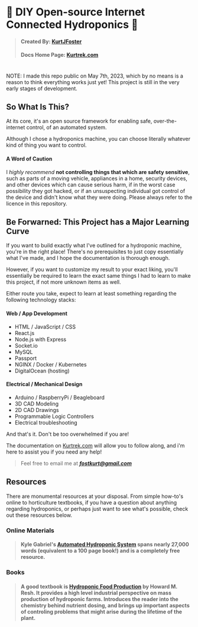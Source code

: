 
# :herb: DIY Open-source Internet Connected Hydroponics :evergreen_tree:

> #### Created By: [KurtJFoster](https://kfost.com/ "Heading link")
> #### Docs Home Page: [Kurtrek.com](https://kurtrek.com/ "Heading link")

# 

NOTE: I made this repo public on May 7th, 2023, which by no means is a reason to think everything works just yet! This project is still in the very early stages of development.

## So What Is This?

At its core, it's an open source framework for enabling safe, over-the-internet control, of an automated system. 

Although I chose a hydroponics machine, you can choose literally whatever kind of thing you want to control.

#### A Word of Caution

I _highly recommend_ **not controlling things that which are safety sensitive**, such as parts of a moving vehicle, appliances in a home, security devices, and other devices which can cause serious harm, if in the worst case possibility they got hacked, or if an unsuspecting individual got control of the device and didn't know what they were doing. Please always refer to the licence in this repository.

## Be Forwarned: This Project has a Major Learning Curve

If you want to build exactly what I've outlined for a hydroponic machine, you're in the right place! There's no prerequisites to just copy essentially what I've made, and I hope the documentation is thorough enough.

However, if you want to customize my result to your exact liking, you'll essentially be required to learn the exact same things I had to learn to make this project, if not more unknown items as well.

Either route you take, expect to learn at least something regarding the following technology stacks:

#### Web / App Development

- HTML / JavaScript / CSS
- React.js
- Node.js with Express
- Socket.io
- MySQL
- Passport
- NGINX / Docker / Kubernetes
- DigitalOcean (hosting)

#### Electrical / Mechanical Design

- Arduino / RaspberryPi / Beagleboard
- 3D CAD Modeling
- 2D CAD Drawings
- Programmable Logic Controllers
- Electrical troubleshooting

And that's it. Don't be too overwhelmed if you are! 

The documentation on [Kurtrek.com](https://kurtrek.com/ "Heading link") will allow you to follow along, and i'm here to assist you if you need any help!

> Feel free to email me at _**fostkurt@gmail.com**_


## Resources

There are monumental resources at your disposal. From simple how-to's online to horticulture textbooks, if you have a question about anything regarding hydroponics, or perhaps just want to see what's possible, check out these resources below.

### Online Materials

> #### Kyle Gabriel's [Automated Hydroponic System](https://kylegabriel.com/projects/2020/06/automated-hydroponic-system-build.html) spans nearly 27,000 words (equivalent to a 100 page book!) and is a completely free resource.


### Books

> #### A good textbook is [Hydroponic Food Production](https://www.powells.com/book/hydroponic-food-production-9781439878675) by Howard M. Resh. It provides a high level industrial perspective on mass production of hydroponic farms. Introduces the reader into the chemistry behind nutrient dosing, and brings up important aspects of controling problems that might arise during the lifetime of the plant.

